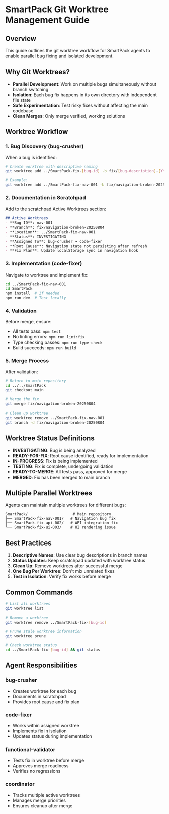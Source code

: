 # SmartPack Git Worktree Management Guide

## Overview
This guide outlines the git worktree workflow for SmartPack agents to enable parallel bug fixing and isolated development.

## Why Git Worktrees?
- **Parallel Development**: Work on multiple bugs simultaneously without branch switching
- **Isolation**: Each bug fix happens in its own directory with independent file state
- **Safe Experimentation**: Test risky fixes without affecting the main codebase
- **Clean Merges**: Only merge verified, working solutions

## Worktree Workflow

### 1. Bug Discovery (bug-crusher)
When a bug is identified:
```bash
# Create worktree with descriptive naming
git worktree add ../SmartPack-fix-[bug-id] -b fix/[bug-description]-[YYYYMMDD]

# Example:
git worktree add ../SmartPack-fix-nav-001 -b fix/navigation-broken-20250804
```

### 2. Documentation in Scratchpad
Add to the scratchpad Active Worktrees section:
```markdown
## Active Worktrees
- **Bug ID**: nav-001
- **Branch**: fix/navigation-broken-20250804
- **Location**: ../SmartPack-fix-nav-001
- **Status**: INVESTIGATING
- **Assigned To**: bug-crusher → code-fixer
- **Root Cause**: Navigation state not persisting after refresh
- **Fix Plan**: Update localStorage sync in navigation hook
```

### 3. Implementation (code-fixer)
Navigate to worktree and implement fix:
```bash
cd ../SmartPack-fix-nav-001
cd SmartPack
npm install  # If needed
npm run dev  # Test locally
```

### 4. Validation
Before merge, ensure:
- All tests pass: `npm test`
- No linting errors: `npm run lint:fix`
- Type checking passes: `npm run type-check`
- Build succeeds: `npm run build`

### 5. Merge Process
After validation:
```bash
# Return to main repository
cd ../../SmartPack
git checkout main

# Merge the fix
git merge fix/navigation-broken-20250804

# Clean up worktree
git worktree remove ../SmartPack-fix-nav-001
git branch -d fix/navigation-broken-20250804
```

## Worktree Status Definitions
- **INVESTIGATING**: Bug is being analyzed
- **READY-FOR-FIX**: Root cause identified, ready for implementation
- **IN-PROGRESS**: Fix is being implemented
- **TESTING**: Fix is complete, undergoing validation
- **READY-TO-MERGE**: All tests pass, approved for merge
- **MERGED**: Fix has been merged to main branch

## Multiple Parallel Worktrees
Agents can maintain multiple worktrees for different bugs:
```
SmartPack/                    # Main repository
├── SmartPack-fix-nav-001/   # Navigation bug fix
├── SmartPack-fix-api-002/   # API integration fix
└── SmartPack-fix-ui-003/    # UI rendering issue
```

## Best Practices
1. **Descriptive Names**: Use clear bug descriptions in branch names
2. **Status Updates**: Keep scratchpad updated with worktree status
3. **Clean Up**: Remove worktrees after successful merge
4. **One Bug Per Worktree**: Don't mix unrelated fixes
5. **Test in Isolation**: Verify fix works before merge

## Common Commands
```bash
# List all worktrees
git worktree list

# Remove a worktree
git worktree remove ../SmartPack-fix-[bug-id]

# Prune stale worktree information
git worktree prune

# Check worktree status
cd ../SmartPack-fix-[bug-id] && git status
```

## Agent Responsibilities

### bug-crusher
- Creates worktree for each bug
- Documents in scratchpad
- Provides root cause and fix plan

### code-fixer
- Works within assigned worktree
- Implements fix in isolation
- Updates status during implementation

### functional-validator
- Tests fix in worktree before merge
- Approves merge readiness
- Verifies no regressions

### coordinator
- Tracks multiple active worktrees
- Manages merge priorities
- Ensures cleanup after merge